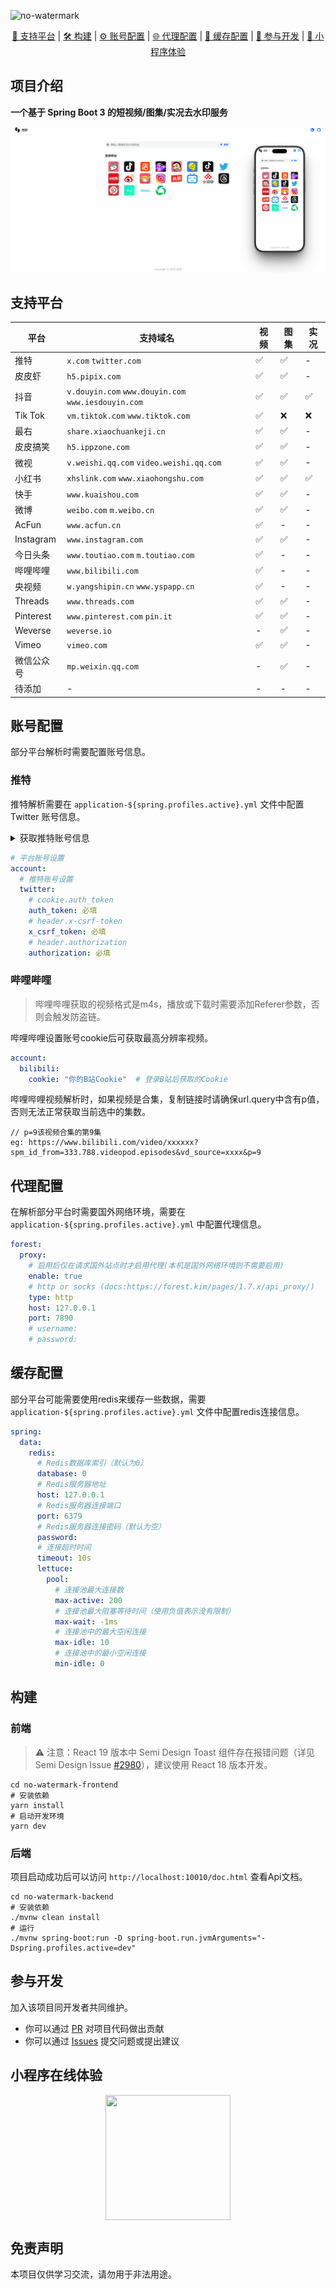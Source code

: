![no-watermark](https://socialify.git.ci/LauZzL/no-watermark/image?custom_description=%E5%9F%BA%E4%BA%8E+Spring+Boot+3+%E7%9A%84%E7%9F%AD%E8%A7%86%E9%A2%91%2F%E5%9B%BE%E9%9B%86%E5%8E%BB%E6%B0%B4%E5%8D%B0%E6%9C%8D%E5%8A%A1&custom_language=Spring+Boot&description=1&font=Inter&forks=1&language=1&name=1&owner=1&pattern=Circuit+Board&stargazers=1&theme=Auto)

<p align="center">
<p align="center">
<a href="#支持平台">🎯 支持平台</a> |
<a href="#构建">🛠️ 构建</a> |
<a href="#账号配置">⚙️ 账号配置</a> |
<a href="#代理配置">🌐 代理配置</a> |
<a href="#缓存配置">💾 缓存配置</a> |
<a href="#参与开发">👥 参与开发</a> |
<a href="#小程序在线体验">📱 小程序体验</a>
</p>


## 项目介绍

**一个基于 Spring Boot 3 的短视频/图集/实况去水印服务**

![frontend](/screenshot/shots.png)



## 支持平台

| 平台       | 支持域名                                            | 视频 | 图集 | 实况 |
| ---------- | --------------------------------------------------- | ---- | ---- | ---- |
| 推特       | `x.com` `twitter.com`                               | ✅    | ✅    | -    |
| 皮皮虾     | `h5.pipix.com`                                      | ✅    | ✅    | -    |
| 抖音       | `v.douyin.com` `www.douyin.com` `www.iesdouyin.com` | ✅    | ✅    | ✅    |
| Tik Tok    | `vm.tiktok.com` `www.tiktok.com`                    | ✅    | ❌️    | ❌️    |
| 最右       | `share.xiaochuankeji.cn`                            | ✅    | ✅    | -    |
| 皮皮搞笑   | `h5.ippzone.com`                                    | ✅    | ✅    | -    |
| 微视       | `v.weishi.qq.com` `video.weishi.qq.com`             | ✅    | ✅    | -    |
| 小红书     | `xhslink.com` `www.xiaohongshu.com`                 | ✅    | ✅    | ✅    |
| 快手       | `www.kuaishou.com`                                  | ✅    | ✅    | -    |
| 微博       | `weibo.com` `m.weibo.cn`                            | ✅    | ✅    | -    |
| AcFun      | `www.acfun.cn`                                      | ✅    | -    | -    |
| Instagram  | `www.instagram.com`                                 | ✅    | ✅    | -    |
| 今日头条   | `www.toutiao.com`  `m.toutiao.com`                  | ✅    | -    | -    |
| 哔哩哔哩   | `www.bilibili.com`                                  | ✅    | -    | -    |
| 央视频     | `w.yangshipin.cn`  `www.yspapp.cn`                  | ✅    | -    | -    |
| Threads    | `www.threads.com`                                   | ✅    | ✅    | -    |
| Pinterest  | `www.pinterest.com` `pin.it`                        | ✅    | ✅    | -    |
| Weverse    | `weverse.io`                                        | -    | ✅    | -    |
| Vimeo      | `vimeo.com`                                         | ✅    | ✅    | -    |
| 微信公众号 | `mp.weixin.qq.com`                                  | -    | ✅    | -    |
| 待添加     | -                                                   | -    | -    | -    |

## 账号配置

部分平台解析时需要配置账号信息。

### 推特

推特解析需要在 `application-${spring.profiles.active}.yml` 文件中配置 Twitter 账号信息。

<details>
<summary>获取推特账号信息</summary>

1. 首先需要在浏览器登录Twitter账号。
2. `F12` 或 `Ctrl+Shift+I` 打开开发者工具，选择`Network`标签。
3. `F5` 或 `Ctrl+R` 刷新页面。
4. 在`Network`标签中，`Ctrl+F` 搜索 `live_pipeline/update_subscriptions`。
5. 点击 `live_pipeline/update_subscriptions`，在 `Request Headers` 标签，找到 `x-csrf-token`、`Cookie`、`Authorization` 参数，复制上方yaml中需要的参数值并将其填入配置文件中。

![](/screenshot/tw-1.png)

</details>


```yaml
# 平台账号设置
account:
  # 推特账号设置
  twitter:
    # cookie.auth_token
    auth_token: 必填
    # header.x-csrf-token
    x_csrf_token: 必填
    # header.authorization
    authorization: 必填
```

### 哔哩哔哩

> 哔哩哔哩获取的视频格式是m4s，播放或下载时需要添加Referer参数，否则会触发防盗链。

哔哩哔哩设置账号cookie后可获取最高分辨率视频。

```yaml
account:
  bilibili:
    cookie: "你的B站Cookie"  # 登录B站后获取的Cookie
```

哔哩哔哩视频解析时，如果视频是合集，复制链接时请确保url.query中含有p值，否则无法正常获取当前选中的集数。

```
// p=9该视频合集的第9集
eg: https://www.bilibili.com/video/xxxxxx?spm_id_from=333.788.videopod.episodes&vd_source=xxxx&p=9
```


## 代理配置

在解析部分平台时需要国外网络环境，需要在 `application-${spring.profiles.active}.yml` 中配置代理信息。

```yaml
forest:
  proxy:
    # 启用后仅在请求国外站点时才启用代理(本机是国外网络环境则不需要启用)
    enable: true
    # http or socks (docs:https://forest.kim/pages/1.7.x/api_proxy/)
    type: http
    host: 127.0.0.1
    port: 7890
    # username:
    # password:
```

## 缓存配置

部分平台可能需要使用redis来缓存一些数据，需要 `application-${spring.profiles.active}.yml` 文件中配置redis连接信息。

```yaml
spring:
  data:
    redis:
      # Redis数据库索引（默认为0）
      database: 0
      # Redis服务器地址
      host: 127.0.0.1
      # Redis服务器连接端口
      port: 6379
      # Redis服务器连接密码（默认为空）
      password:
      # 连接超时时间
      timeout: 10s
      lettuce:
        pool:
          # 连接池最大连接数
          max-active: 200
          # 连接池最大阻塞等待时间（使用负值表示没有限制）
          max-wait: -1ms
          # 连接池中的最大空闲连接
          max-idle: 10
          # 连接池中的最小空闲连接
          min-idle: 0
```



## 构建

### 前端

> ⚠️ 注意：React 19 版本中 Semi Design Toast 组件存在报错问题（详见 Semi Design Issue [#2980](https://github.com/DouyinFE/semi-design/issues/2980)），建议使用 React 18 版本开发。

```shell
cd no-watermark-frontend
# 安装依赖
yarn install
# 启动开发环境
yarn dev
```

### 后端

项目启动成功后可以访问 `http://localhost:10010/doc.html` 查看Api文档。

```shell
cd no-watermark-backend
# 安装依赖
./mvnw clean install
# 运行
./mvnw spring-boot:run -D spring-boot.run.jvmArguments="-Dspring.profiles.active=dev"
```



## 参与开发

加入该项目同开发者共同维护。

- 你可以通过 [PR](https://github.com/LauZzL/no-watermark/pulls) 对项目代码做出贡献
- 你可以通过 [Issues](https://github.com/LauZzL/no-watermark/issues) 提交问题或提出建议


## 小程序在线体验

<div align="center" >
<img style="display: block; margin: 0 auto; " src="https://iili.io/FtOBlkX.jpg" width="200" height="200" />
</div>


## 免责声明

本项目仅供学习交流，请勿用于非法用途。